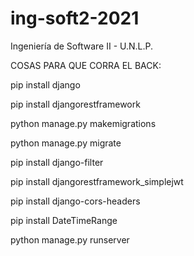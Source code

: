 # ing-soft2-2021
 Ingeniería de Software II - U.N.L.P.


COSAS PARA QUE CORRA EL BACK: 

pip install django

pip install djangorestframework

python manage.py makemigrations

python manage.py migrate

pip install django-filter

pip install djangorestframework_simplejwt

pip install django-cors-headers

pip install DateTimeRange



python manage.py runserver
